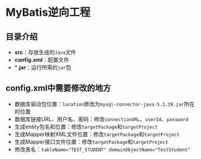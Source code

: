 #  MyBatis逆向工程

## 目录介绍

- **src**：存放生成的`Java`文件
- **config.xml**：配置文件
- ***.jar**：运行所需的`jar`包

## config.xml中需要修改的地方

- 数据库驱动包位置：`location`修改为`mysql-connector-java-5.1.39.jar`所在的位置
- 数据库链接URL、用户名、密码：修改`connectionURL`、`userId`、`password`
- 生成entity包名和位置：修改`targetPackage`和`targetProject`
- 生成Mapper映射XML文件位置：修改`targetPackage`和`targetProject`
- 生成Mapper接口文件位置：修改`targetPackage`和`targetProject`
- 修改表名：`tableName="TEST_STUDENT" domainObjectName="TestStudent"`